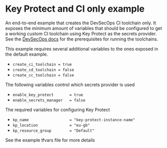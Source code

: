 # Key Protect and CI only example

An end-to-end example that creates the DevSecOps CI toolchain only. It exposes the minimum amount of variables that should be configured to get a working custom CI toolchain using Key Protect as the secrets provider. See the [DevSecOps docs](https://cloud.ibm.com/docs/devsecops?topic=devsecops-cd-devsecops-tekton-ci-compliance) for the prerequisites for running the toolchains.

This example requires several additional variables to the ones exposed in the default example.
- `create_ci_toolchain = true`
- `create_cd_toolchain = false`
- `create_cc_toolchain = false`

The following variables control which secrets provider is used
- `enable_key_protect       = true`
- `enable_secrets_manager   = false`

The required variables for configuring Key Protect
- `kp_name                  = "key-protect-instance-name"`
- `kp_location              = "eu-gb"`
- `kp_resource_group        = "Default"`

See the example tfvars file for more details
